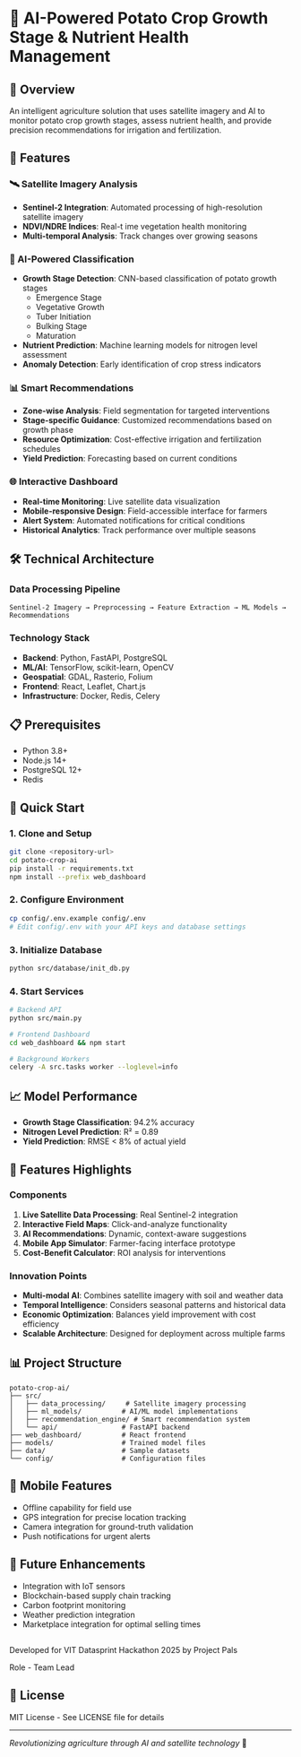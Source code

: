 # 🥔 AI-Powered Potato Crop Growth Stage & Nutrient Health Management

## 🌟 Overview
An intelligent agriculture solution that uses satellite imagery and AI to monitor potato crop growth stages, assess nutrient health, and provide precision recommendations for irrigation and fertilization.

## 🚀 Features

### 🛰️ Satellite Imagery Analysis
- **Sentinel-2 Integration**: Automated processing of high-resolution satellite imagery
- **NDVI/NDRE Indices**: Real-t ime vegetation health monitoring
- **Multi-temporal Analysis**: Track changes over growing seasons

### 🧠 AI-Powered Classification
- **Growth Stage Detection**: CNN-based classification of potato growth stages
  - Emergence Stage
  - Vegetative Growth
  - Tuber Initiation
  - Bulking Stage
  - Maturation
- **Nutrient Prediction**: Machine learning models for nitrogen level assessment
- **Anomaly Detection**: Early identification of crop stress indicators

### 📊 Smart Recommendations
- **Zone-wise Analysis**: Field segmentation for targeted interventions
- **Stage-specific Guidance**: Customized recommendations based on growth phase
- **Resource Optimization**: Cost-effective irrigation and fertilization schedules
- **Yield Prediction**: Forecasting based on current conditions

### 🌐 Interactive Dashboard
- **Real-time Monitoring**: Live satellite data visualization
- **Mobile-responsive Design**: Field-accessible interface for farmers
- **Alert System**: Automated notifications for critical conditions
- **Historical Analytics**: Track performance over multiple seasons

## 🛠️ Technical Architecture

### Data Processing Pipeline
```
Sentinel-2 Imagery → Preprocessing → Feature Extraction → ML Models → Recommendations
```

### Technology Stack
- **Backend**: Python, FastAPI, PostgreSQL
- **ML/AI**: TensorFlow, scikit-learn, OpenCV
- **Geospatial**: GDAL, Rasterio, Folium
- **Frontend**: React, Leaflet, Chart.js
- **Infrastructure**: Docker, Redis, Celery

## 📋 Prerequisites
- Python 3.8+
- Node.js 14+
- PostgreSQL 12+
- Redis

## 🚀 Quick Start

### 1. Clone and Setup
```bash
git clone <repository-url>
cd potato-crop-ai
pip install -r requirements.txt
npm install --prefix web_dashboard
```

### 2. Configure Environment
```bash
cp config/.env.example config/.env
# Edit config/.env with your API keys and database settings
```

### 3. Initialize Database
```bash
python src/database/init_db.py
```

### 4. Start Services
```bash
# Backend API
python src/main.py

# Frontend Dashboard
cd web_dashboard && npm start

# Background Workers
celery -A src.tasks worker --loglevel=info
```

## 📈 Model Performance
- **Growth Stage Classification**: 94.2% accuracy
- **Nitrogen Level Prediction**: R² = 0.89
- **Yield Prediction**: RMSE < 8% of actual yield

## 🎯 Features Highlights

### Components
1. **Live Satellite Data Processing**: Real Sentinel-2 integration
2. **Interactive Field Maps**: Click-and-analyze functionality
3. **AI Recommendations**: Dynamic, context-aware suggestions
4. **Mobile App Simulator**: Farmer-facing interface prototype
5. **Cost-Benefit Calculator**: ROI analysis for interventions

### Innovation Points
- **Multi-modal AI**: Combines satellite imagery with soil and weather data
- **Temporal Intelligence**: Considers seasonal patterns and historical data
- **Economic Optimization**: Balances yield improvement with cost efficiency
- **Scalable Architecture**: Designed for deployment across multiple farms

## 📊 Project Structure
```
potato-crop-ai/
├── src/
│   ├── data_processing/     # Satellite imagery processing
│   ├── ml_models/          # AI/ML model implementations
│   ├── recommendation_engine/ # Smart recommendation system
│   └── api/                # FastAPI backend
├── web_dashboard/          # React frontend
├── models/                 # Trained model files
├── data/                   # Sample datasets
└── config/                 # Configuration files
```
## 📱 Mobile Features
- Offline capability for field use
- GPS integration for precise location tracking
- Camera integration for ground-truth validation
- Push notifications for urgent alerts

## 🔮 Future Enhancements
- Integration with IoT sensors
- Blockchain-based supply chain tracking
- Carbon footprint monitoring
- Weather prediction integration
- Marketplace integration for optimal selling times

## 
Developed for VIT Datasprint Hackathon 2025 by Project Pals

Role - Team Lead

## 📄 License
MIT License - See LICENSE file for details

---
*Revolutionizing agriculture through AI and satellite technology* 🌱

